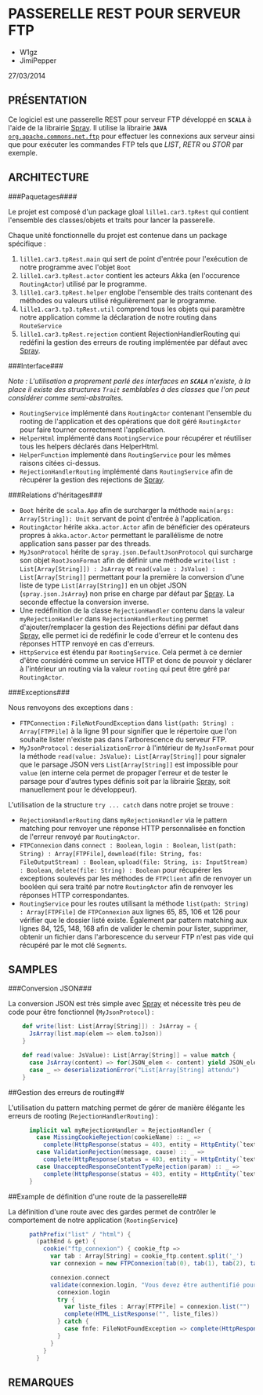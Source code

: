 <!-- Cheatsheet, everything you need to know about markdown format : -->
<!-- https://github.com/adam-p/markdown-here/wiki/Markdown-Here-Cheatsheet#code -->

PASSERELLE REST POUR SERVEUR FTP
================================

* W1gz
* JimiPepper

27/03/2014

PRÉSENTATION
------------
Ce logiciel est une passerelle REST pour serveur FTP développé en
**`SCALA`** à l'aide de la librairie [Spray](http://spray.io/).
Il utilise la librairie **`JAVA`**
[`org.apache.commons.net.ftp`](http://commons.apache.org/proper/commons-net/)
pour effectuer les connexions aux serveur ainsi que pour exécuter les
commandes FTP tels que *LIST*, *RETR* ou *STOR* par exemple.


ARCHITECTURE
------------

###Paquetages####

Le projet est composé d'un package gloal `lille1.car3.tpRest` qui
contient l'ensemble des classes/objets et traits pour lancer la passerelle.

Chaque unité fonctionnelle du projet est contenue dans un package spécifique :
  1. `lille1.car3.tpRest.main` qui sert de point d'entrée pour l'exécution de notre programme avec 
  l'objet `Boot`
  2. `lille1.car3.tpRest.actor` contient les acteurs Akka (en l'occurence `RoutingActor`)
  utilisé par le programme.
  3. `lille1.car3.tpRest.helper` englobe l'ensemble des traits contenant des méthodes ou valeurs
  utilisé régulièrement par le programme.
  4. `lille1.car3.tp3.tpRest.util` comprend tous les objets qui paramètre notre application comme
  la déclaration de notre routing dans `RouteService` 
  5. `lille1.car3.tpRest.rejection` contient RejectionHandlerRouting qui redéfini la gestion des erreurs de routing
  implémentée par défaut avec [Spray](http://spray.io/).
  
###Interface###

*Note : L'utilisation a proprement parlé des interfaces en **`SCALA`** n'existe, à la place il existe
des structures `Trait` semblables à des classes que l'on peut considérer comme semi-abstraites.*

* `RoutingService` implémenté dans `RoutingActor` contenant l'ensemble du rooting de l'application et des opérations
que doit géré `RoutingActor` pour faire tourner correctement l'application.
* `HelperHtml` implémenté dans `RootingService` pour récupérer et réutiliser tous les helpers déclarés dans HelperHtml.
* `HelperFunction` implementé dans `RoutingService` pour les mêmes raisons citées ci-dessus.
* `RejectionHandlerRouting` implémenté dans `RoutingService` afin de récupérer la gestion des rejections de [Spray](http://spray.io/).

###Relations d'héritages###

* `Boot` hérite de `scala.App` afin de surcharger la méthode `main(args: Array[String]): Unit` servant de point d'entrée à l'application.
* `RoutingActor` hérite `akka.actor.Actor` afin de bénéficier des opérateurs propres à `akka.actor.Actor` permettant
le parallélisme de notre application sans passer par des threads.
* `MyJsonProtocol` hérite de `spray.json.DefaultJsonProtocol` qui surcharge son objet `RootJsonFormat` afin de définir
une méthode `write(list : List[Array[String]]) : JsArray` et `read(value : JsValue) : List[Array[String]]` permettant pour la première 
la conversion d'une liste de type `List[Array[String]]` en un objet JSON (`spray.json.JsArray`) non prise en charge par défaut par 
[Spray](http://spray.io/). La seconde effectue la conversion inverse.
* Une redéfinition de la classe `RejectionHandler` contenu dans la valeur `myRejectionHandler` dans `RejectionHandlerRouting` permet 
d'ajouter/remplacer la gestion des Rejections défini par défaut dans [Spray](http://spray.io/), elle permet ici de redéfinir le code d'erreur et le
contenu des réponses HTTP renvoyé en cas d'erreurs.
* `HttpService` est étendu par `RootingService`. Cela permet à ce dernier d'être considéré comme un service HTTP et donc
de pouvoir y déclarer à l'intérieur un routing via la valeur `rooting` qui peut être géré par `RoutingActor`.


###Exceptions###

Nous renvoyons des exceptions dans :

* `FTPConnection` : `FileNotFoundException` dans `list(path: String) : Array[FTPFile]` à la ligne 91 pour signifier
que le répertoire que l'on souhaite lister n'existe pas dans l'arborescence du serveur FTP.
* `MyJsonProtocol` : `deserializationError` à l'intérieur de `MyJsonFormat` pour la méthode `read(value: JsValue): List[Array[String]]`
pour signaler que le parsage JSON vers `List[Array[String]]` est impossible pour `value` (en interne cela permet de propager l'erreur
et de tester le parsage pour d'autres types définis soit par la librairie [Spray](http://spray.io/), soit manuellement pour le développeur).

L'utilisation de la structure `try ... catch` dans notre projet se trouve :

* `RejectionHandlerRouting` dans `myRejectionHandler` via le pattern matching pour renvoyer une réponse HTTP personnalisée
en fonction de l'erreur renvoyé par `RoutingActor`.
* `FTPConnexion` dans `connect : Boolean`, `login : Boolean`, `list(path: String) : Array[FTPFile]`, `download(file: String, fos: FileOutputStream) : Boolean`,
`upload(file: String, is: InputStream) : Boolean`, `delete(file: String) : Boolean` pour récupérer les exceptions soulevés par les méthodes de `FTPClient` 
afin de renvoyer un booléen qui sera traité par notre `RoutingActor` afin de renvoyer les réponses HTTP correspondantes.
* `RoutingService` pour les routes utilisant la méthode `list(path: String) : Array[FTPFile]` de `FTPConnexion` aux lignes 65, 85, 106 et 126 pour vérifier
que le dossier listé existe. Également par pattern matching aux lignes 84, 125, 148, 168 afin de valider le chemin pour lister, supprimer, obtenir un
fichier dans l'arborescence du serveur FTP n'est pas vide qui récupéré par le mot clé `Segments`.

SAMPLES
-------

###Conversion JSON###

La conversion JSON est très simple avec [Spray](http://spray.io/) et nécessite très peu de code pour être fonctionnel (`MyJsonProtocol`) :
<!-- Cheatsheet pour des infos sur le formatage du code sur -->
<!-- markdown/github -->

```scala
    def write(list: List[Array[String]]) : JsArray = {
      JsArray(list.map(elem => elem.toJson))
    }
```

```scala
    def read(value: JsValue): List[Array[String]] = value match {
      case JsArray(content) => for(JSON_elem <- content) yield JSON_elem.convertTo[Array[String]]
      case _ => deserializationError("List[Array[String] attendu")
    }
```
##Gestion des erreurs de routing##

L'utilisation du pattern matching permet de gérer de manière élégante les erreurs de rooting (`RejectionHandlerRouting`) : 
```scala
      implicit val myRejectionHandler = RejectionHandler {
        case MissingCookieRejection(cookieName) :: _ =>
          complete(HttpResponse(status = 403, entity = HttpEntity(`text/html`, "<p>Vous devez d'abord <a href=\"http://localhost:8080\">vous authentifiez</a> pour utiliser ce service</p>")))
        case ValidationRejection(message, cause) :: _ =>
          complete(HttpResponse(status = 403, entity = HttpEntity(`text/html`, "<p>Votre session a expiré, veuillez <a href=\"http://localhost:8080\">vous reconnectez</a>")))
        case UnacceptedResponseContentTypeRejection(param) :: _ =>
          complete(HttpResponse(status = 403, entity = HttpEntity(`text/html`, "<p>Erreur 404, la ressource recherchée n'existe pas")))
      }
```
##Example de définition d'une route de la passerelle##

La définition d'une route avec des gardes permet de contrôler le comportement de notre application (`RootingService`)
```scala
      pathPrefix("list" / "html") {
        (pathEnd & get) {
          cookie("ftp_connexion") { cookie_ftp =>
            var tab : Array[String] = cookie_ftp.content.split('_')
            var connexion = new FTPConnexion(tab(0), tab(1), tab(2), tab(3).toInt)

            connexion.connect
            validate(connexion.login, "Vous devez être authentifié pour accéder à ces fonctionnalités") {
              connexion.login
              try { 
                var liste_files : Array[FTPFile] = connexion.list("")
                complete(HTML_ListResponse("", liste_files))
              } catch {
                case fnfe: FileNotFoundException => complete(HttpResponse(status = StatusCodes.Forbidden, entity = HttpEntity(`text/plain`, "Le dossier que vous voulez lister n'existe pas sur le serveur FTP")))
              }
            }
          }
        }
```

REMARQUES
---------